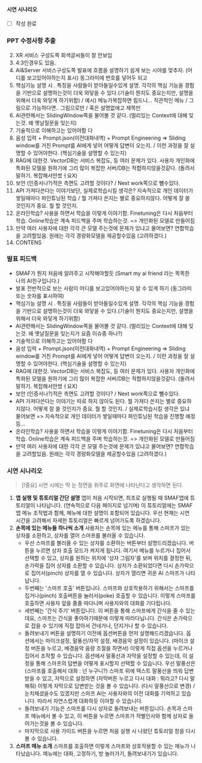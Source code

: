#### 시연 시나리오
- [ ] 작성 완료
### PPT 수정사항 추출
2. XR 서비스 구성도쪽 회색글씨들이 잘 안보임
3. 4:3인경우도 있음.
4. AI&Server 서비스구성도쪽 발표에 흐름을 설명하기 쉽게 보는 시야를 맞추자. (어디를 보고있어야하는지 표시)  동그라미에 번호를 넣어두 되고
5. 핵심기능 설명 시 . 특징을 사람들이 받아들일수있게 설명. 
   각각의 핵심 기능을 경험을 기반으로 설명하는것이 더욱 와닿을 수 있다.(기술이 뭔지도 중요는지만, 설명을 위해서 더욱 와닿게 하기위함) / 예시) 메뉴가복잡하면 힘드니... 직관적인 메뉴
   / 그림으로 가능하다면.. 그림으로만  / 혹은 설명없애고 제목만
6. AI관련해서는 SlidingWindow쪽을 물어볼 것 같다. (멀리있는 Context에 대해 잊는것. 왜 옛날질문을 잊는지)
7. 기술적으로 이해하고는 있어야함 다
8. 음성 입력 + Prompt.json(이전대화내역) + Prompt Engineering => Sliding window를 거친 Prompt를 AI에게 넣어 어떻게 답변이 오는지. / 이런 과정을 잘 설명할 수 있어야한다. (핵심기술을 설명할 수 있는지)
9. RAG에 대한것. VectorDB는 서비스 복잡도, 등 여러 문제가 있다. 사용자 개인화에 특화된 모델을 원하기에 그리 많이 복잡한 서버/DB는 적합하지않을것같다. (돌려서 말하기. 복잡해서안썼ㅓ요X)
10. 보안 (인증서나?)적은 측면도 고려할 것이다? / Next work쪽으로 뺼수있다.
11. API 가져다쓴다는 이야기보단, 실제로학습시킬 생각은? 지속적으로 개인 데이터가 쌓일때마다 파인튜닝된 학습 / 뭘 가져다 쓴지는 별로 중요하지않다. 어떻게 잘 쓸 것인지가 중요. 뭘 할 것인지.
12. 온라인학습? 사용을 하면서 학습을 이렇게 이야기함. Finetuning은 다시 처음부터 학습. Online학습은 계속 피드백을 주며 학습하는것. => 개인화된 모델로 만들어짐
13. 만약 여러 사용자에 대한 각각 큰 모델 주는것에 문제가 있냐고 물어보면? 연합학습을 고려할있음. 원래는 각각 경량화모델을 제공할수있음 (고려하겠다.)
14. CONTENS
### 발표 피드백
- SMAF가 뭔지 처음에 알려주고 시작해야할듯 (Smart my ai friend 라는 똑똑한 나의 AI친구입니다.)
- 발표 전반적으로 보는 사람이 어디를 보고있어야하는지 알 수 있게 하기 (동그라미 또는 숫자를 표시하여)
- 핵심기능 설명 시 . 특징을 사람들이 받아들일수있게 설명.  각각의 핵심 기능을 경험을 기반으로 설명하는것이 더욱 와닿을 수 있다.(기술이 뭔지도 중요는지만, 설명을 위해서 더욱 와닿게 하기위함)
- AI관련해서는 SlidingWindow쪽을 물어볼 것 같다. (멀리있는 Context에 대해 잊는것. 왜 옛날질문을 잊는지가 요즘 이슈중 하나?)
- 기술적으로 이해하고는 있어야함 다
- 음성 입력 + Prompt.json(이전대화내역) + Prompt Engineering => Sliding window를 거친 Prompt를 AI에게 넣어 어떻게 답변이 오는지. / 이런 과정을 잘 설명할 수 있어야한다. (핵심기술을 설명할 수 있는지)
- RAG에 대한것. VectorDB는 서비스 복잡도, 등 여러 문제가 있다. 사용자 개인화에 특화된 모델을 원하기에 그리 많이 복잡한 서버/DB는 적합하지않을것같다. (돌려서 말하기. 복잡해서안썼ㅓ요X)
- 보안 (인증서나?)적은 측면도 고려할 것이다? / Next work쪽으로 뺼수있다.
- API 가져다쓴다는 이야기는 따로 하지 않아도 된다. 뭘 가져다 쓴지는 별로 중요하지않다. 어떻게 잘 쓸 것인지가 중요. 뭘 할 것인지. / 실제로학습시킬 생각은 있냐 물어보면 => 지속적으로 개인 데이터가 쌓일때마다 파인튜닝된 학습을 진행할 예정 등...
- 온라인학습? 사용을 하면서 학습을 이렇게 이야기함. Finetuning은 다시 처음부터 학습. Online학습은 계속 피드백을 주며 학습하는것. => 개인화된 모델로 만들어짐
- 만약 여러 사용자에 대한 각각 큰 모델 주는것에 문제가 있냐고 물어보면? 연합학습을 고려할있음. 원래는 각각 경량화모델을 제공할수있음 (고려하겠다.)

### 시연 시나리오
> [!중요]
> 시연 시에는 딱 눈 정면을 위주로 화면에 나타난다고 생각하면 된다.
1) **앱 실행 및 튜토리얼 간단 설명**
   앱이 처음 시작되면, 최초로 실행될 때 SMAF앱에 튜토리얼이 나타납니다. 
   (연속적으로 다음 페이지로 넘기며) 이 튜토리얼에는 SMAF 앱 메뉴 조작법과 함께, 메뉴에 대한 설명이 포함되어 있습니다. 우선 현재는 시연 시간을 고려해서 자세한 튜토리얼은 빠르게 넘어가도록 하겠습니다.
2) **손목에 있는 메뉴들 하나씩 소개**
   사용자는 손목에 있는 메뉴를 통해 스마프가 있는 상자를 소환하고, 상자를 열어 스마프를 불러올 수 있습니다.
   - 우선 스마프를 불러올 수 있는 상자를 소환하는 버튼부터 설명드리겠습니다. 버튼을 누르면 상자 호출 모드가 켜지게 됩니다. 여기서 메뉴를 누르거나 집어서 선택할 수 있고, 상자를 원하는 위치에 '상자 그림자'를 보며 위치를 결정한 뒤, 손가락을 집어 상자를 소환할 수 있습니다. 상자가 소환되었다면 다시 손가락으로 집어서(pinch) 상자를 열 수 있습니다. 상자가 열리면 귀운 AI 스마프가 나타납니다.
   - 두번째는 '스마프 호출' 버튼입니다. 스마프와 상호작용하기 위해서는 스마프를 집거나(pinch) 호출버튼을 눌러서(poke) 호출할 수 있습니다. 이렇게 스마프를 호출하면 사용자 앞을 졸졸 따다니며 사용자와의 대화를 기다립니다.
   - 세번째는 '간식 주기' 버튼입니다. 이 버튼을 통해 스마프에게 간식을 줄 수 있는데요, 스마프는 간식을 좋아하기때문에 이렇게 따라다닙니다. 간식은 손가락으로 잡을 수 있기에 직접 잡아서 건네거나, 던지거나 할 수 있습니다.
   - 돌려보내기 버튼을 설명하기 이전에 옵션버튼을 먼저 설명해드리겠습니다. 옵션에서는 마이크설정, 말풍선/자막 설정, 배경음악 설정이 있습니다. (마이크 설정 버튼을 누르고, 배경음악 음량 조절을 하면서) 이렇게 직접 옵션을 누르거나 집어서 조작할 수 있습니다.  옵션에서 말풍선과 자막을 설정할 수 있는데, 이 설정을 통해 스마프의 답변을 어떻게 표시할지 선택할 수 있습니다. 우선 말풍선은 (스마프를 호출해서 대화 : 넌 누구니?) 스마프 위에 텍스트 말풍선을 띄워 답변받을 수 있고, 자막으로 설정하면 (자막버튼 누르고 다시 대화 : 뭐라고? 다시 말해줘) 이렇게 자막으로 답변받는 것을 볼 수 있습니다. (다시 말풍선으로 변경) / 눈치채셨을수도 있겠지만 스마프 AI는 사용자와의 이전 대화를 기억하고 있습니다. 따라서 자연스럽게 대화하듯 이야할 수 있습니다.
   - 돌려보내기 기능은 스마프를 다시 상자로 돌려보내는 버튼입니다. 손목과 스마프 메뉴에서 볼 수 있고, 이 버튼을 누르면 스마프가 작별인사와 함께 상자로 들어가는것을 볼 수 있습니다.
   - 마지막으로 사용 가이드 버튼을 누르면 처음 실행 시 나왔던 튜토리얼 창을 다시 볼 수 있습니다. 
3) **스마프 메뉴 소개**
   스마프를 호출하면 이렇게 스마프와 상호작용할 수 있는 메뉴가 나타났습니다. 메뉴에는 대화, 고정하기, 방 놀러가기, 돌려보내기가 있습니다. 
   

